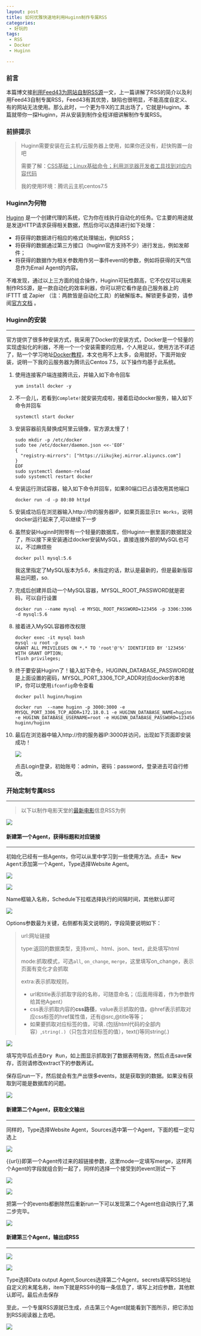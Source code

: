 ```yaml
---
layout: post
title: 如何优雅快速地利用Huginn制作专属RSS
categories:
 - 好玩的
tags:
 - RSS
 - Docker
 - Huginn

---
```


###  前言

本篇博文接[利用Feed43为网站自制RSS源](https://jiangsang.github.io/%E5%A5%BD%E7%8E%A9%E7%9A%84/2019/12/25/%E5%88%A9%E7%94%A8Feed43%E4%B8%BA%E7%BD%91%E7%AB%99%E8%87%AA%E5%88%B6RSS%E6%BA%90/)一文，上一篇讲解了RSS的简介以及利用Feed43自制专属RSS，Feed43有其优势，缺陷也很明显，不能高度自定义、有的网站无法使用。那么此时，一个更为牛X的工具出场了，它就是Huginn。本篇就带你一探Huginn，并从安装到制作全程详细讲解制作专属RSS。

<!-- more -->

### 前排提示

> Huginn需要安装在云主机/云服务器上使用，如果你还没有，赶快购置一台吧
>
> 需要了解：<u>CSS基础；Linux基础命令；利用浏览器开发者工具找到对应内容代码</u>
>
> 我的使用环境：腾讯云主机centos7.5



### Huginn为何物

[Huginn](https://github.com/huginn/huginn) 是一个创建代理的系统，它为你在线执行自动化的任务。它主要的用途就是发送HTTP请求获得相关数据，然后你可以选择进行如下处理：

- 将获得的数据进行相应的格式处理输出，例如RSS；
- 将获得的数据通过第三方接口（huginn官方支持不少）进行发出，例如发邮件；
- 将获得的数据作为相关参数用作另一事件event的参数，例如将获得的天气信息作为Email Agent的内容。

不难发现，通过以上三方面的组合操作，Huginn可玩性颇高，它不仅仅可以用来制作RSS源，是一款自动化的效率利器，你可以把它看作是自己服务器上的 IFTTT 或 Zapier （注：两款皆是自动化工具）的破解版本。解锁更多姿势，请参阅[官方文档](https://github.com/huginn/huginn) 。



### Huginn的安装

------

官方提供了很多种安装方式，我采用了Docker的安装方式，Docker是一个轻量的实现虚拟化的利器，不用一个一个安装需要的应用，个人用足以，使用方法不详述了，贴一个学习地址[Docker教程](http://www.baidu.com/link?url=sGzkYAT0i-FJpZobSUTkUzYlXWlmLEg82ZchlUAiznx1JcFsoELMKKrlXRsuiXyGIoMuOgpKazt7sEtfky1ZL_&wd=&eqid=eed6dca6000ef600000000065e0759d5)，本文也用不上太多，会用就好。下面开始安装，说明一下我的云服务器为腾讯云Centos 7.5，以下操作均基于此系统。

1. 使用连接客户端连接腾讯云，并输入如下命令回车

   ```
   yum install docker -y
   ```

2. 不一会儿，若看到`Complete!`就安装完成啦，接着启动docker服务，输入如下命令并回车

   ```
   systemctl start docker
   ```

3. 安装容器前先替换成阿里云镜像，官方源太慢了！

   ```
   sudo mkdir -p /etc/docker
   sudo tee /etc/docker/daemon.json <<-'EOF'
   {
     "registry-mirrors": ["https://iikujkej.mirror.aliyuncs.com"]
   }
   EOF
   sudo systemctl daemon-reload
   sudo systemctl restart docker
   ```

4. 安装运行测试容器，输入如下命令并回车，如果80端口已占请改用其他端口

   ```
   docker run -d -p 80:80 httpd
   ```

5. 安装成功后在浏览器输入http://你的服务器IP，如果页面显示`It Works`，说明docker运行起来了,可以继续下一步

6. 虽然安装Huginn时附带有一个轻量的数据库，但Huginn一删里面的数据就没了，所以接下来安装通过docker安装MySQL，直接连接外部的MySQL也可以，不过麻烦些

   ```
   docker pull mysql:5.6
   ```

   我这里指定了MySQL版本为5.6，未指定的话，默认是最新的，但是最新版容易出问题，so.

7. 完成后创建并启动一个MySQL容器，MYSQL_ROOT_PASSWORD就是密码，可以自行设置

   ```
   docker run --name mysql -e MYSQL_ROOT_PASSWORD=123456 -p 3306:3306 -d mysql:5.6
   ```

8. 接着进入MySQL容器修改权限

   ```
   docker exec -it mysql bash
   mysql -u root -p
   GRANT ALL PRIVILEGES ON *.* TO 'root'@'%' IDENTIFIED BY '123456' WITH GRANT OPTION;
   flush privileges;
   ```

9. 终于要安装Huginn了！输入如下命令，HUGINN_DATABASE_PASSWORD就是上面设置的密码，MYSQL_PORT_3306_TCP_ADDR对应docker的本地IP，你可以使用`ifconfig`命令查看

   ```
   docker pull huginn/huginn 
   
   docker run  --name huginn -p 3000:3000 -e MYSQL_PORT_3306_TCP_ADDR=172.18.0.1 -e HUGINN_DATABASE_NAME=huginn -e HUGINN_DATABASE_USERNAME=root -e HUGINN_DATABASE_PASSWORD=123456 huginn/huginn
   ```

10. 最后在浏览器中输入http://你的服务器IP:3000并访问，出现如下页面即安装成功！

    ![](https://article-1300776923.cos.ap-chengdu.myqcloud.com/Huginn%E5%88%B6%E4%BD%9CRSS/Huginn.PNG)

    点击Login登录，初始账号：admin，密码：password，登录进去可自行修改。





### 开始定制专属RSS

------

> 以下以制作电影天堂的[最新电影](https://www.dytt8.net/html/gndy/dyzz/index.html)信息RSS为例

![](https://article-1300776923.cos.ap-chengdu.myqcloud.com/Huginn%E5%88%B6%E4%BD%9CRSS/Huginn1.PNG)



#### 新建第一个Agent，获得标题和对应链接

------

初始化已经有一些Agents，你可以从里中学习到一些使用方法。点击<kbd>+ New Agent</kbd>添加第一个Agent，Type选择Website Agent。

![](https://article-1300776923.cos.ap-chengdu.myqcloud.com/Huginn%E5%88%B6%E4%BD%9CRSS/Huginn2.PNG)



![](https://article-1300776923.cos.ap-chengdu.myqcloud.com/Huginn%E5%88%B6%E4%BD%9CRSS/Huginn3.PNG)

Name框输入名称，Schedule下拉框选择执行的间隔时间，其他默认即可

![](https://article-1300776923.cos.ap-chengdu.myqcloud.com/Huginn%E5%88%B6%E4%BD%9CRSS/Huginn4.PNG)

Options参数最为关键，右侧都有英文说明的，字段简要说明如下：

> url:网址链接
>
> type:返回的数据类型，支持xml,、html、json、text，此处填写html
>
> mode:抓取模式，可选`all`, `on_change`,  `merge`，这里填写on_change，表示页面有变化才会抓取
>
> extra:表示抓取规则，
>
> - url和title表示抓取字段的名称，可随意命名；（后面用得着，作为参数传给其他Agent）
> - css表示抓取内容的**css路径**，value表示抓取的值，@href表示抓取对应css标签的href属性值，还有@src,@title等等；
> - 如果要抓取对应标签的值，可填`.`(包括html代码的全部内容）,`string(.)`（只包含对应标签的值），text()等同string(.)



![](https://article-1300776923.cos.ap-chengdu.myqcloud.com/Huginn%E5%88%B6%E4%BD%9CRSS/Huginn5.PNG)

填写完毕后点击<kbd>Dry Run</kbd>，如上图显示抓取到了数据表明有效，然后点击save保存，否则请修改extract下的参数再试。

保存后run一下，然后就会有生产出很多events，就是获取到的数据。如果没有获取到可能是数据库的问题。

![](https://article-1300776923.cos.ap-chengdu.myqcloud.com/Huginn%E5%88%B6%E4%BD%9CRSS/events.PNG)





#### 新建第二个Agent，获取全文输出

---

同样的，Type选择Website Agent，Sources选中第一个Agent，下面的框一定勾选上

![](https://article-1300776923.cos.ap-chengdu.myqcloud.com/Huginn%E5%88%B6%E4%BD%9CRSS/Huginn6.PNG)

{{url}}即第一个Agent传过来的超链接参数，这里mode一定填写merge，这样两个Agent的字段就组合到一起了，同样的选择一个接受到的event测试一下

![](https://article-1300776923.cos.ap-chengdu.myqcloud.com/Huginn%E5%88%B6%E4%BD%9CRSS/Huginn7.PNG)

![](https://article-1300776923.cos.ap-chengdu.myqcloud.com/Huginn%E5%88%B6%E4%BD%9CRSS/Huginn8.PNG)

把第一个的events都删除然后重新run一下可以发现第二个Agent也自动执行了,第二步完毕。

![](https://article-1300776923.cos.ap-chengdu.myqcloud.com/Huginn%E5%88%B6%E4%BD%9CRSS/Huginn9.PNG)





#### 新建第三个Agent，输出成RSS

---

![](https://article-1300776923.cos.ap-chengdu.myqcloud.com/Huginn%E5%88%B6%E4%BD%9CRSS/Huginn10.PNG)

![](https://article-1300776923.cos.ap-chengdu.myqcloud.com/Huginn%E5%88%B6%E4%BD%9CRSS/Huginn11.PNG)

Type选择Data output Agent,Sources选择第二个Agent，secrets填写RSS地址自定义的末尾名称，item下就是RSS中的每一条信息了，填写上对应参数，其他默认即可。最后点击保存

至此，一个专属RSS源就已生成，点击第三个Agent就能看到下图所示，把它添加到RSS阅读器上去吧。

![](https://article-1300776923.cos.ap-chengdu.myqcloud.com/Huginn%E5%88%B6%E4%BD%9CRSS/Huginn12.PNG)

